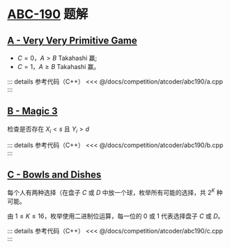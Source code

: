 # [ABC-190](https://atcoder.jp/contests/abc190) 题解

## [A - Very Very Primitive Game](https://atcoder.jp/contests/abc190/tasks/abc190_a)

- $C = 0$，$A > B$ Takahashi 赢;
- $C = 1$，$A ≥ B$ Takahashi 赢。

::: details 参考代码（C++）
<<< @/docs/competition/atcoder/abc190/a.cpp
:::

## [B - Magic 3](https://atcoder.jp/contests/abc190/tasks/abc190_b)

检查是否存在 $X_i < s$ 且 $Y_i > d$

::: details 参考代码（C++）
<<< @/docs/competition/atcoder/abc190/b.cpp
:::

## [C - Bowls and Dishes](https://atcoder.jp/contests/abc190/tasks/abc190_c)

每个人有两种选择（在盘子 $C$ 或 $D$ 中放一个球，枚举所有可能的选择，共 $2^K$ 种可能。

由 $1 ≤ K ≤ 16$，枚举使用二进制位运算，每一位的 $0$ 或 $1$ 代表选择盘子 $C$ 或 $D$。

::: details 参考代码（C++）
<<< @/docs/competition/atcoder/abc190/c.cpp
:::
